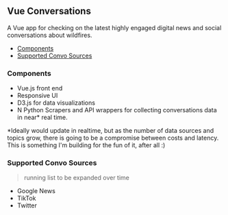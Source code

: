 ## Vue Conversations

A Vue app for checking on the latest highly engaged digital news and social conversations about wildfires.

- [Components](#components)
- [Supported Convo Sources](#supported-convo-sources)

### Components
- Vue.js front end
- Responsive UI
- D3.js for data visualizations
- N Python Scrapers and API wrappers for collecting conversations data in near* real time.

*Ideally would update in realtime, but as the number of data sources and topics grow, there is going to be a compromise between costs and latency. This is something I'm building for the fun of it, after all :)

### Supported Convo Sources
> running list to be expanded over time
- Google News
- TikTok
- Twitter